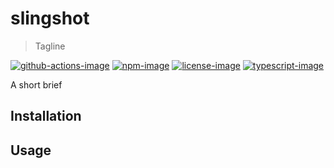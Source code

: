 # slingshot
> Tagline

[![github-actions-image]][github-actions-url] [![npm-image]][npm-url] [![license-image]][license-url] [![typescript-image]][typescript-url]

A short brief

## Installation

## Usage

[github-actions-image]: https://github.com/slingshot/actions/workflows/test.yml
[github-actions-url]: https://img.shields.io/github/workflow/status/slingshot/test?style=for-the-badge "github-actions"

[npm-image]: https://img.shields.io/npm/v/slingshot.svg?style=for-the-badge&logo=npm
[npm-url]: https://npmjs.org/package/slingshot "npm"

[license-image]: https://img.shields.io/npm/l/slingshot?color=blueviolet&style=for-the-badge
[license-url]: LICENSE.md "license"

[typescript-image]: https://img.shields.io/badge/Typescript-294E80.svg?style=for-the-badge&logo=typescript
[typescript-url]:  "typescript"
